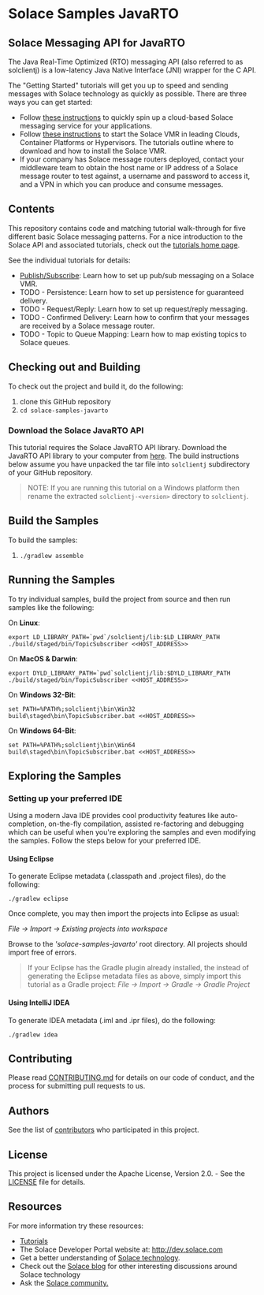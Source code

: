 # Solace Samples JavaRTO

## Solace Messaging API for JavaRTO

The Java Real-Time Optimized (RTO) messaging API (also referred to as solclientj) is a low-latency Java Native Interface (JNI) wrapper for the C API.

The "Getting Started" tutorials will get you up to speed and sending messages with Solace technology as quickly as possible. There are three ways you can get started:

- Follow [these instructions](https://cloud.solace.com/learn/group_getting_started/ggs_signup.html) to quickly spin up a cloud-based Solace messaging service for your applications.
- Follow [these instructions](https://docs.solace.com/Solace-SW-Broker-Set-Up/Setting-Up-SW-Brokers.htm) to start the Solace VMR in leading Clouds, Container Platforms or Hypervisors. The tutorials outline where to download and how to install the Solace VMR.
- If your company has Solace message routers deployed, contact your middleware team to obtain the host name or IP address of a Solace message router to test against, a username and password to access it, and a VPN in which you can produce and consume messages.

## Contents

This repository contains code and matching tutorial walk-through for five different basic Solace messaging patterns. For a nice introduction to the Solace API and associated tutorials, check out the [tutorials home page](https://dev.solace.com/samples/solace-samples-javarto/).

See the individual tutorials for details:

- [Publish/Subscribe](https://dev.solace.com/samples/solace-samples-javarto/publish-subscribe): Learn how to set up pub/sub messaging on a Solace VMR.
- TODO - Persistence: Learn how to set up persistence for guaranteed delivery.
- TODO - Request/Reply: Learn how to set up request/reply messaging.
- TODO - Confirmed Delivery: Learn how to confirm that your messages are received by a Solace message router.
- TODO - Topic to Queue Mapping: Learn how to map existing topics to Solace queues.

## Checking out and Building

To check out the project and build it, do the following:

  1. clone this GitHub repository
  1. `cd solace-samples-javarto`

### Download the Solace JavaRTO API

This tutorial requires the Solace JavaRTO API library. Download the JavaRTO API library to your computer from [here](http://dev.solace.com/downloads/). The build instructions below assume you have unpacked the tar file into `solclientj` subdirectory of your GitHub repository.

> NOTE: If you are running this tutorial on a Windows platform then rename the extracted `solclientj-<version>` directory to `solclientj`.

## Build the Samples

To build the samples:

  1. `./gradlew assemble`
  
## Running the Samples

To try individual samples, build the project from source and then run samples like the following:

On **Linux**:

```
export LD_LIBRARY_PATH=`pwd`/solclientj/lib:$LD_LIBRARY_PATH 
./build/staged/bin/TopicSubscriber <<HOST_ADDRESS>>

```

On **MacOS & Darwin**:

```
export DYLD_LIBRARY_PATH=`pwd`solclientj/lib:$DYLD_LIBRARY_PATH 
./build/staged/bin/TopicSubscriber <<HOST_ADDRESS>>

```

On **Windows 32-Bit**:

```
set PATH=%PATH%;solclientj\bin\Win32
build\staged\bin\TopicSubscriber.bat <<HOST_ADDRESS>>

```

On **Windows 64-Bit**:

```
set PATH=%PATH%;solclientj\bin\Win64
build\staged\bin\TopicSubscriber.bat <<HOST_ADDRESS>>

```

## Exploring the Samples

### Setting up your preferred IDE

Using a modern Java IDE provides cool productivity features like auto-completion, on-the-fly compilation, assisted re-factoring and debugging which can be useful when you're exploring the samples and even modifying the samples. Follow the steps below for your preferred IDE.

#### Using Eclipse

To generate Eclipse metadata (.classpath and .project files), do the following:

    ./gradlew eclipse

Once complete, you may then import the projects into Eclipse as usual:

 *File -> Import -> Existing projects into workspace*

Browse to the *'solace-samples-javarto'* root directory. All projects should import
free of errors.

> If your Eclipse has the Gradle plugin already installed, the instead of generating the Eclipse metadata files as above, simply import this tutorial as a Gradle project: *File -> Import -> Gradle -> Gradle Project*

#### Using IntelliJ IDEA

To generate IDEA metadata (.iml and .ipr files), do the following:

    ./gradlew idea

## Contributing

Please read [CONTRIBUTING.md](CONTRIBUTING.md) for details on our code of conduct, and the process for submitting pull requests to us.

## Authors

See the list of [contributors](https://github.com/SolaceSamples/solace-samples-template/contributors) who participated in this project.

## License

This project is licensed under the Apache License, Version 2.0. - See the [LICENSE](LICENSE) file for details.

## Resources

For more information try these resources:

- [Tutorials](https://tutorials.solace.dev/)
- The Solace Developer Portal website at: http://dev.solace.com
- Get a better understanding of [Solace technology](https://solace.com/products/tech/).
- Check out the [Solace blog](http://dev.solace.com/blog/) for other interesting discussions around Solace technology
- Ask the [Solace community.](https://solace.community)
